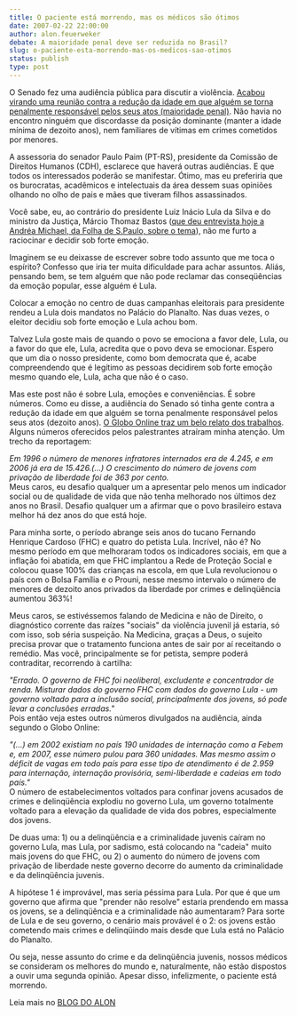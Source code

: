 ```yaml
---
title: O paciente está morrendo, mas os médicos são ótimos
date: 2007-02-22 22:00:00
author: alon.feuerweker
debate: A maioridade penal deve ser reduzida no Brasil?
slug: o-paciente-esta-morrendo-mas-os-medicos-sao-otimos
status: publish 
type: post
---
```


  
O Senado fez uma audiência pública para discutir a violência. [Acabou virando uma reunião contra a redução da idade em que alguém se torna penalmente responsável pelos seus atos (maioridade penal)](http://oglobo.globo.com/pais/mat/2007/02/22/294670817.asp). Não havia no encontro ninguém que discordasse da posição dominante (manter a idade mínima de dezoito anos), nem familiares de vítimas em crimes cometidos por menores.   
  
A assessoria do senador Paulo Paim (PT-RS), presidente da Comissão de Direitos Humanos (CDH), esclarece que haverá outras audiências. E que todos os interessados poderão se manifestar. Ótimo, mas eu preferiria que os burocratas, acadêmicos e intelectuais da área dessem suas opiniões olhando no olho de pais e mães que tiveram filhos assassinados.   
  
Você sabe, eu, ao contrário do presidente Luiz Inácio Lula da Silva e do ministro da Justiça, Márcio Thomaz Bastos ([que deu entrevista hoje a Andréa Michael, da Folha de S.Paulo, sobre o tema](http://www.blogdoalon.com/ftp/magica_mtb.pdf)), não me furto a raciocinar e decidir sob forte emoção.  
  
Imaginem se eu deixasse de escrever sobre todo assunto que me toca o espírito? Confesso que iria ter muita dificuldade para achar assuntos. Aliás, pensando bem, se tem alguém que não pode reclamar das conseqüências da emoção popular, esse alguém é Lula.   
  
Colocar a emoção no centro de duas campanhas eleitorais para presidente rendeu a Lula dois mandatos no Palácio do Planalto. Nas duas vezes, o eleitor decidiu sob forte emoção e Lula achou bom.  
  
Talvez Lula goste mais de quando o povo se emociona a favor dele, Lula, ou a favor do que ele, Lula, acredita que o povo deva se emocionar. Espero que um dia o nosso presidente, como bom democrata que é, acabe compreendendo que é legítimo as pessoas decidirem sob forte emoção mesmo quando ele, Lula, acha que não é o caso.  
  
Mas este post não é sobre Lula, emoções e conveniências. É sobre números. Como eu disse, a audiência do Senado só tinha gente contra a redução da idade em que alguém se torna penalmente responsável pelos seus atos (dezoito anos). [O Globo Online traz um belo relato dos trabalhos](http://oglobo.globo.com/pais/mat/2007/02/22/294670817.asp). Alguns números oferecidos pelos palestrantes atraíram minha atenção. Um trecho da reportagem:  
  
*Em 1996 o número de menores infratores internados era de 4.245, e em 2006 já era de 15.426.(...) O crescimento do número de jovens com privação de liberdade foi de 363 por cento.*  
Meus caros, eu desafio qualquer um a apresentar pelo menos um indicador social ou de qualidade de vida que não tenha melhorado nos últimos dez anos no Brasil. Desafio qualquer um a afirmar que o povo brasileiro estava melhor há dez anos do que está hoje.   
  
Para minha sorte, o período abrange seis anos do tucano Fernando Henrique Cardoso (FHC) e quatro do petista Lula. Incrível, não é? No mesmo período em que melhoraram todos os indicadores sociais, em que a inflação foi abatida, em que FHC implantou a Rede de Proteção Social e colocou quase 100% das crianças na escola, em que Lula revolucionou o país com o Bolsa Família e o Prouni, nesse mesmo intervalo o número de menores de dezoito anos privados da liberdade por crimes e delinqüência aumentou 363%!   
  
Meus caros, se estivéssemos falando de Medicina e não de Direito, o diagnóstico corrente das raízes "sociais" da violência juvenil já estaria, só com isso, sob séria suspeição. Na Medicina, graças a Deus, o sujeito precisa provar que o tratamento funciona antes de sair por aí receitando o remédio. Mas você, principalmente se for petista, sempre poderá contraditar, recorrendo à cartilha:  
  
*"Errado. O governo de FHC foi neoliberal, excludente e concentrador de renda. Misturar dados do governo FHC com dados do governo Lula - um governo voltado para a inclusão social, principalmente dos jovens, só pode levar a conclusões erradas."*  
Pois então veja estes outros números divulgados na audiência, ainda segundo o Globo Online:  
  
*"(...) em 2002 existiam no país 190 unidades de internação como a Febem e, em 2007, esse número pulou para 360 unidades. Mas mesmo assim o déficit de vagas em todo país para esse tipo de atendimento é de 2.959 para internação, internação provisória, semi-liberdade e cadeias em todo país."*  
O número de estabelecimentos voltados para confinar jovens acusados de crimes e delinqüência explodiu no governo Lula, um governo totalmente voltado para a elevação da qualidade de vida dos pobres, especialmente dos jovens.   
  
De duas uma: 1) ou a delinqüência e a criminalidade juvenis caíram no governo Lula, mas Lula, por sadismo, está colocando na "cadeia" muito mais jovens do que FHC, ou 2) o aumento do número de jovens com privação de liberdade neste governo decorre do aumento da criminalidade e da delinqüência juvenis.   
  
A hipótese 1 é improvável, mas seria péssima para Lula. Por que é que um governo que afirma que "prender não resolve" estaria prendendo em massa os jovens, se a delinqüência e a criminalidade não aumentaram? Para sorte de Lula e de seu governo, o cenário mais provável é o 2: os jovens estão cometendo mais crimes e delinqüindo mais desde que Lula está no Palácio do Planalto.   
  
Ou seja, nesse assunto do crime e da delinqüência juvenis, nossos médicos se consideram os melhores do mundo e, naturalmente, não estão dispostos a ouvir uma segunda opinião. Apesar disso, infelizmente, o paciente está morrendo.  
  
Leia mais no [BLOG DO ALON](http://blogdoalon.blogspot.com/)
